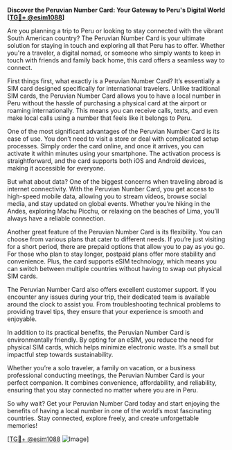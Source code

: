 **Discover the Peruvian Number Card: Your Gateway to Peru's Digital World [[TG💪+ @esim1088](https://t.me/s/esim1088)]**

Are you planning a trip to Peru or looking to stay connected with the vibrant South American country? The Peruvian Number Card is your ultimate solution for staying in touch and exploring all that Peru has to offer. Whether you're a traveler, a digital nomad, or someone who simply wants to keep in touch with friends and family back home, this card offers a seamless way to connect.

First things first, what exactly is a Peruvian Number Card? It’s essentially a SIM card designed specifically for international travelers. Unlike traditional SIM cards, the Peruvian Number Card allows you to have a local number in Peru without the hassle of purchasing a physical card at the airport or roaming internationally. This means you can receive calls, texts, and even make local calls using a number that feels like it belongs to Peru.

One of the most significant advantages of the Peruvian Number Card is its ease of use. You don’t need to visit a store or deal with complicated setup processes. Simply order the card online, and once it arrives, you can activate it within minutes using your smartphone. The activation process is straightforward, and the card supports both iOS and Android devices, making it accessible for everyone.

But what about data? One of the biggest concerns when traveling abroad is internet connectivity. With the Peruvian Number Card, you get access to high-speed mobile data, allowing you to stream videos, browse social media, and stay updated on global events. Whether you’re hiking in the Andes, exploring Machu Picchu, or relaxing on the beaches of Lima, you’ll always have a reliable connection.

Another great feature of the Peruvian Number Card is its flexibility. You can choose from various plans that cater to different needs. If you’re just visiting for a short period, there are prepaid options that allow you to pay as you go. For those who plan to stay longer, postpaid plans offer more stability and convenience. Plus, the card supports eSIM technology, which means you can switch between multiple countries without having to swap out physical SIM cards.

The Peruvian Number Card also offers excellent customer support. If you encounter any issues during your trip, their dedicated team is available around the clock to assist you. From troubleshooting technical problems to providing travel tips, they ensure that your experience is smooth and enjoyable.

In addition to its practical benefits, the Peruvian Number Card is environmentally friendly. By opting for an eSIM, you reduce the need for physical SIM cards, which helps minimize electronic waste. It’s a small but impactful step towards sustainability.

Whether you’re a solo traveler, a family on vacation, or a business professional conducting meetings, the Peruvian Number Card is your perfect companion. It combines convenience, affordability, and reliability, ensuring that you stay connected no matter where you are in Peru.

So why wait? Get your Peruvian Number Card today and start enjoying the benefits of having a local number in one of the world’s most fascinating countries. Stay connected, explore freely, and create unforgettable memories!

[[TG💪+ @esim1088](https://t.me/s/esim1088) ![Image](https://i.postimg.cc/Y0z9fWf4/image.png)]
